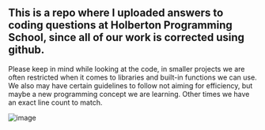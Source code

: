 
## **This is a repo where I uploaded answers to coding questions at Holberton Programming School, since all of our work is corrected using github.**

Please keep in mind while looking at the code, in smaller projects we are often restricted when it comes to libraries
and built-in functions we can use. We also may have certain guidelines to follow not aiming for efficiency, but maybe
a new programming concept we are learning. Other times we have an exact line count to match.

![image](https://user-images.githubusercontent.com/77739870/126567417-9b4b98d2-8af9-40ac-9cb3-b03b5d435988.png)
